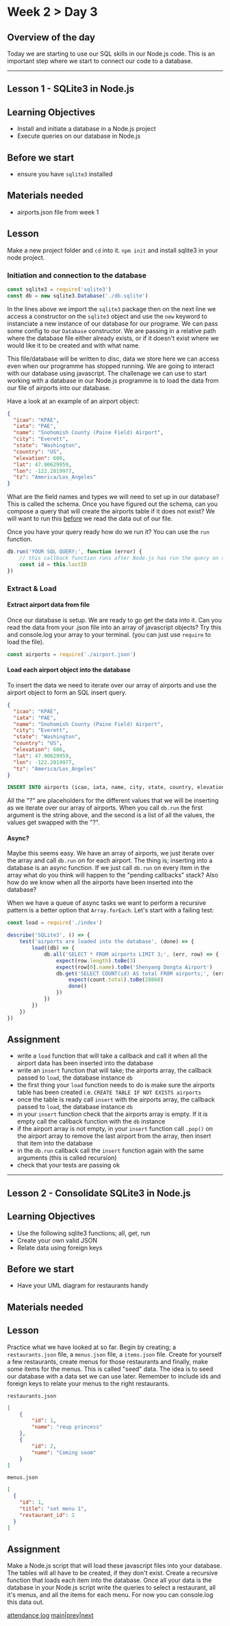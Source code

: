 # Week 2 > Day 3

## Overview of the day

Today we are starting to use our SQL skills in our Node.js code. This is an important step where we start to connect our code to a database.

<hr/>

## Lesson 1 - SQLite3 in Node.js

## Learning Objectives

* Install and initiate a database in a Node.js project
* Execute queries on our database in Node.js

## Before we start

* ensure you have `sqlite3` installed

## Materials needed

* airports.json file from week 1

## Lesson

Make a new project folder and `cd` into it. `npm init` and install sqlite3 in your node project.

### Initiation and connection to the database

```javascript
const sqlite3 = require('sqlite3')
const db = new sqlite3.Database('./db.sqlite')
```
In the lines above we import the `sqlite3` package then on the next line we access a constructor on the `sqlite3` object and use the `new` keyword to instanciate a new instance of our database for our programe. We can pass some config to our `Database` constructor. We are passing in a relative path where the database file either already exists, or if it doesn't exist where we would like it to be created and with what name.

This file/database will be written to disc, data we store here we can access even when our programme has stopped running. We are going to interact with our database using javascript. The challenage we can use to start working with a database in our Node.js programme is to load the data from our file of airports into our database.

Have a look at an example of an airport object:

```json
{
  "icao": "KPAE",
  "iata": "PAE",
  "name": "Snohomish County (Paine Field) Airport",
  "city": "Everett",
  "state": "Washington",
  "country": "US",
  "elevation": 606,
  "lat": 47.90629959,
  "lon": -122.2819977,
  "tz": "America/Los_Angeles"
}
```
What are the field names and types we will need to set up in our database? This is called the schema. Once you have figured out the schema, can you compose a query that will create the airports table if it does not exist? We will want to run this <u>before</u> we read the data out of our file.

Once you have your query ready how do we run it? You can use the `run` function.

```javascript
db.run('YOUR SQL QUERY;', function (error) {
    // this callback function runs after Node.js has run the query on sqlite3 database, and the database has emited an event saying it's finished. In this callback function on the `this` context you can access the id of the last record you inserted. This will be useful later
    const id = this.lastID
})
```

### Extract & Load

#### Extract airport data from file

Once our database is setup. We are ready to go get the data into it. Can you read the data from your .json file into an array of javascript objects? Try this and console.log your array to your terminal. (you can just use `require` to load the file).

```javascript
const airports = require('./airport.json')
```

#### Load each airport object into the database

To insert the data we need to iterate over our array of airports and use the airport object to form an SQL insert query.
```json
{
  "icao": "KPAE",
  "iata": "PAE",
  "name": "Snohomish County (Paine Field) Airport",
  "city": "Everett",
  "state": "Washington",
  "country": "US",
  "elevation": 606,
  "lat": 47.90629959,
  "lon": -122.2819977,
  "tz": "America/Los_Angeles"
}
```

```SQL
INSERT INTO airports (icao, iata, name, city, state, country, elevation, lat, lon, tz) VALUES (?,?,?,?,?,?,?,?,?,?);
```
All the "?" are placeholders for the different values that we will be inserting as we iterate over our array of airports. When you call `db.run` the first argument is the string above, and the second is a list of all the values, the values get swapped with the "?".

#### Async?

Maybe this seems easy. We have an array of airports, we just iterate over the array and call `db.run` on for each airport. The thing is; inserting into a database is an async function. If we just call `db.run` on every item in the array what do you think will happen to the "pending callbacks" stack? Also how do we know when all the airports have been inserted into the database?

When we have a queue of async tasks we want to perform a recursive pattern is a better option that `Array.forEach`. Let's start with a failing test:

```javascript
const load = require('./index')

describe('SQLite3', () => {
    test('airports are loaded into the database', (done) => {
        load((db) => {
            db.all('SELECT * FROM airports LIMIT 3;', (err, row) => {
                expect(row.length).toBe(3)
                expect(row[0].name).toBe('Shenyang Dongta Airport')
                db.get('SELECT COUNT(id) AS total FROM airports;', (err, count) => {
                    expect(count.total).toBe(28868)
                    done()
                })
            })
        })
    })
})
```

## Assignment

* write a `load` function that will take a callback and call it when all the airport data has been inserted into the database
* write an `insert` function that will take; the airports array, the callback passed to `load`, the database instance `db`
* the first thing your `load` function needs to do is make sure the airports table has been created i.e. `CREATE TABLE IF NOT EXISTS airports`
* once the table is ready call `insert` with the airports array, the callback passed to `load`, the database instance `db`
* in your `insert` function check that the airports array is empty. If it is empty call the callback function with the `db` instance
* if the airport array is not empty, in your `insert` function call `.pop()` on the airport array to remove the last airport from the array, then insert that item into the database
* in the `db.run` callback call the `insert` function again with the same arguments (this is called recursion)
* check that your tests are passing ok

<hr/>

## Lesson 2 - Consolidate SQLite3 in Node.js 

## Learning Objectives

* Use the following sqlite3 functions; all, get, run
* Create your own valid JSON
* Relate data using foreign keys

## Before we start

* Have your UML diagram for restaurants handy

## Materials needed

## Lesson

Practice what we have looked at so far. Begin by creating; a `restaurants.json` file, a `menus.json` file, a `items.json` file. Create for yourself a few restaurants, create menus for those restaurants and finally, make some items for the menus. This is  called "seed" data. The idea is to seed our database with a data set we can use later. Remember to include ids and foreign keys to relate your menus to the right restaurants.

`restaurants.json`
```json
[
    {
        "id": 1,
        "name": "reup princess"
    },
    {
        "id": 2,
        "name": "Coming soom"
    }
]
```

`menus.json`
```json
[
  {
    "id": 1,
    "title": "set menu 1",
    "restaurant_id": 1
  }
]
```
## Assignment

Make a Node.js script that will load these javascript files into your database. The tables will all have to be created, if they don't exist. Create a recursive function that loads each item into the database. Once all your data is the database in your Node.js script write the queries to select a restaurant, all it's menus, and all the items for each menu. For now you can console.log this data out.

[attendance log](https://applied.whitehat.org.uk/mod/questionnaire/complete.php?id=6702)
[main](/swe)|[prev](/swe/bootcamp/wk2/day2.html)|[next](/swe/bootcamp/wk2/day4.html)